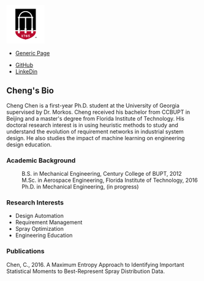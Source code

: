 
<img src= "favicon.png" width="100">

<ul class="links">
  <li><a href ="generic.html">Generic Page</a></li>
</ul>

<ul class="icons">
  <li><a href ="#" class="icon fa-github"><span class="label">GitHub</span></a></li>
  <li><a href ="#" class="icon fa-linkedin"><span class="label">LinkeDin</span></a></li>
</ul>

## Cheng's Bio

Cheng Chen is a first-year Ph.D. student at the University of Georgia supervised by Dr. Morkos. Cheng received his bachelor from CCBUPT in Beijing and a master's degree from Florida Institute of Technology. His doctoral research interest is in using heuristic methods to study and understand the evolution of requirement networks in industrial system design. He also studies the impact of machine learning on engineering design education.  


### Academic Background
<dl>
  <dd>B.S. in Mechanical Engineering, Century College of BUPT, 2012</dd>
  <dd>M.Sc. in Aerospace Engineering, Florida Institute of Technology, 2016</dd>
  <dd>Ph.D. in Mechanical Engineering, (in progress)</dd>
</dl>

### Research Interests
<ul>
  <li>Design Automation</li>
  <li>Requirement Management</li>
  <li>Spray Optimization</li>
  <li>Engineering Education</li>
</ul> 

### Publications
Chen, C., 2016. A Maximum Entropy Approach to Identifying Important Statistical Moments to Best-Represent Spray Distribution Data.


<!--
```markdown
Syntax highlighted code block

# Header 1
## Header 2
### Header 3

- Bulleted
- List

1. Numbered
2. List
 
**Bold** and _Italic_ and `Code` text

[Link](url) and ![Image](src)
```
For more details see [GitHub Flavored Markdown](https://guides.github.com/features/mastering-markdown/).
### Jekyll Themes
Your Pages site will use the layout and styles from the Jekyll theme you have selected in your [repository settings](https://github.com/ChengC2019/Webpage/settings). The name of this theme is saved in the Jekyll `_config.yml` configuration file.

### Support or Contact
Having trouble with Pages? Check out our [documentation](https://help.github.com/categories/github-pages-basics/) or [contact support](https://github.com/contact) and we’ll help you sort it out.
-->
